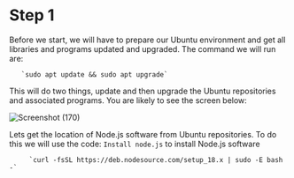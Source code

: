 # Step 1
Before we start, we will have to prepare our Ubuntu  environment and get all libraries and programs updated and upgraded. The command we will run are:

       `sudo apt update && sudo apt upgrade`

This will do two things, update and then upgrade the Ubuntu repositories and associated programs.
You are likely to see the screen below:

![Screenshot (170)](https://github.com/ettebaDwop/dareyproject-3/assets/7973831/00b4f215-30f7-414f-8bd9-917e7fe74ea5)

Lets get the location of Node.js software from Ubuntu repositories.
To do this we will use the code:
          `Install node.js`  to install Node.js software

         `curl -fsSL https://deb.nodesource.com/setup_18.x | sudo -E bash -`
         

